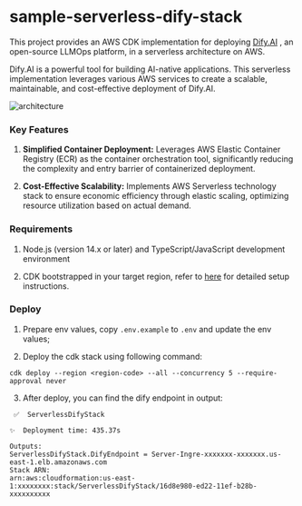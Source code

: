 # sample-serverless-dify-stack

This project provides an AWS CDK implementation for deploying [Dify.AI](https://dify.ai/) , an open-source LLMOps platform, in a serverless architecture on AWS.

Dify.AI is a powerful tool for building AI-native applications. This serverless implementation leverages various AWS services to create a scalable, maintainable, and cost-effective deployment of Dify.AI.

![architecture](./resources/architecture.png)

### Key Features

1. **Simplified Container Deployment:** Leverages AWS Elastic Container Registry (ECR) as the container orchestration tool, significantly reducing the complexity and entry barrier of containerized deployment.

2. **Cost-Effective Scalability:** Implements AWS Serverless technology stack to ensure economic efficiency through elastic scaling, optimizing resource utilization based on actual demand.

### Requirements

1. Node.js (version 14.x or later) and TypeScript/JavaScript development environment

2. CDK bootstrapped in your target region, refer to [here](https://docs.aws.amazon.com/cdk/v2/guide/getting_started.html) for detailed setup instructions.

### Deploy 

1. Prepare env values, copy `.env.example` to `.env` and update the env values;

2. Deploy the cdk stack using following command:
```
cdk deploy --region <region-code> --all --concurrency 5 --require-approval never
```
3. After deploy, you can find the dify endpoint in output: 
```
 ✅  ServerlessDifyStack

✨  Deployment time: 435.37s

Outputs:
ServerlessDifyStack.DifyEndpoint = Server-Ingre-xxxxxxx-xxxxxxx.us-east-1.elb.amazonaws.com
Stack ARN:
arn:aws:cloudformation:us-east-1:xxxxxxxx:stack/ServerlessDifyStack/16d8e980-ed22-11ef-b28b-xxxxxxxxxx
```
